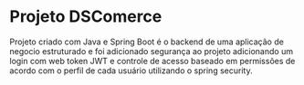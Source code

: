 # Projeto DSComerce

Projeto criado com Java e Spring Boot é o backend de uma aplicação de negocio estruturado e foi adicionado segurança ao projeto adicionando um login com web token JWT 
e controle de acesso baseado em permissões de acordo com o perfil de cada usuário utilizando o spring security.
